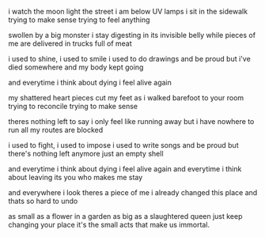 i watch the moon light the street i am
below UV lamps i sit in the sidewalk
trying to make sense
trying to feel anything

swollen by a big monster i stay
digesting in its invisible belly
while pieces of me are delivered
in trucks full of meat

i used to shine, i used to smile
i used to do drawings and be proud
but i've died somewhere and
my body kept going

and everytime i think about dying
i feel alive again

my shattered heart pieces cut my feet
as i walked barefoot to your room
trying to reconcile
trying to make sense

theres nothing left to say
i only feel like running away
but i have nowhere to run
all my routes are blocked

i used to fight, i used to impose
i used to write songs and be proud
but there's nothing left anymore
just an empty shell

and everytime i think about dying
i feel alive again
and everytime i think about leaving
its you who makes me stay

and everywhere i look 
theres a piece of me
i already changed this place
and thats so hard to undo

as small as a flower in a garden
as big as a slaughtered queen
just keep changing your place
it's the small acts that make us immortal.

